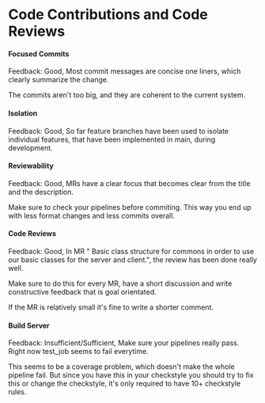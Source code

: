 # Code Contributions and Code Reviews

#### Focused Commits

Feedback: Good, Most commit messages are concise one liners, which clearly summarize the change.

The commits aren't too big, and they are coherent to the current system.

#### Isolation

Feedback: Good, So far feature branches have been used to isolate individual features, that have been implemented in main, during development.

#### Reviewability

Feedback: Good, MRs have a clear focus that becomes clear from the title and the description.

Make sure to check your pipelines before commiting. This way you end up with less format changes and less commits overall.

#### Code Reviews

Feedback: Good, In MR "
Basic class structure for commons in order to use our basic classes for the server and client.", the review has been done really well.

Make sure to do this for every MR, have a short discussion and write constructive feedback that is goal orientated.

If the MR is relatively small it's fine to write a shorter comment.

#### Build Server

Feedback: Insufficient/Sufficient, Make sure your pipelines really pass. Right now test_job seems to fail everytime.

This seems to be a coverage problem, which doesn't make the whole pipeline fail. 
But since you have this in your checkstyle you should try to fix this or change the checkstyle, it's only required to have 10+ checkstyle rules.